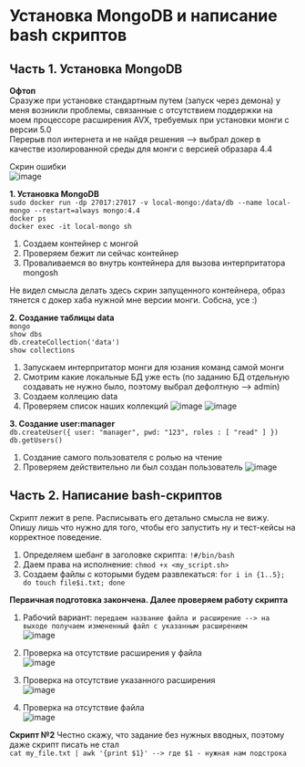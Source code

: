 # Установка MongoDB и написание bash скриптов
## Часть 1. Установка MongoDB

**Офтоп**<br>
Сразуже при установке стандартным путем (запуск через демона) у меня возникли проблемы, связанные с отсутствием поддержки на моем процессоре расширения AVX, требуемых при установки монги с версии 5.0<br>
Перерыв пол интернета и не найдя решения --> выбрал докер в качестве изолированной среды для монги с версией образара 4.4<br>

Скрин ошибки<br>
![image](https://github.com/user-attachments/assets/20a2e107-2d76-45ee-967e-ef1d2ff6e4e0)

**1. Установка MongoDB**<br>
`sudo docker run -dp 27017:27017 -v local-mongo:/data/db --name local-mongo --restart=always mongo:4.4`<br>
`docker ps`<br>
`docker exec -it local-mongo sh`

1. Создаем контейнер с монгой
2. Проверяем бежит ли сейчас контейнер
3. Проваливаемся во внутрь контейнера для вызова интерпритатора mongosh

Не видел смысла делать здесь скрин запущенного контейнера, образ тянется с докер хаба нужной мне версии монги. Собсна, усе :)

**2. Создание таблицы data**<br>
`mongo`<br>
`show dbs`<br>
`db.createCollection('data')`<br>
`show collections`<br>

1. Запускаем интерпритатор монги для юзания команд самой монги
2. Смотрим какие локальные БД уже есть (по заданию БД отдельную создавать не нужно было, поэтому выбрал дефолтную --> admin)
3. Создаем коллецию data
4. Проверяем список наших коллекций
   ![image](https://github.com/user-attachments/assets/5c967ced-8edf-4e08-bc9f-d3fbf98cfc67)
   ![image](https://github.com/user-attachments/assets/09623a20-69d9-4825-b033-fa79aedd1773)
   
**3. Создание user:manager**<br>
`db.createUser({
  user: "manager",
  pwd: "123",
  roles : [ "read" ]
})`<br>
`db.getUsers()`<br>

1. Создание самого пользователя с ролью на чтение
2. Проверяем действительно ли был создан пользователь
   ![image](https://github.com/user-attachments/assets/a5077d1c-9f23-4046-9a3e-400b7afba7df)

## Часть 2. Написание bash-скриптов
Скрипт лежит в репе. Расписывать его детально смысла не вижу. Опишу лишь что нужно для того, чтобы его запустить ну и тест-кейсы на корректное поведение.

1. Определяем шебанг в заголовке скрипта: `!#/bin/bash`
2. Даем права на исполнение: `chmod +x <my_script.sh>`
3. Создаем файлы с которыми будем развлекаться: `for i in {1..5}; do touch file$i.txt; done`

**Первичная подготовка закончена. Далее проверяем работу скрипта**
1. Рабочий вариант: `передаем название файла и расширение --> на выходе получаем измененный файл с указанным расширением`<br>
   ![image](https://github.com/user-attachments/assets/f5f36798-f09d-4d2a-9047-e150e22a96a4)<br>

2. Проверка на отсутствие расширения у файла<br>
   ![image](https://github.com/user-attachments/assets/daba3b26-6439-43f3-ac1d-4a0ea9d56618)<br>
   
3. Проверка на отсутствие указанного расширения<br>
   ![image](https://github.com/user-attachments/assets/653ff991-fcd3-4792-beb8-e66312f17ae4)<br>

4. Проверка на отсутствие файла<br>
   ![image](https://github.com/user-attachments/assets/4c408adf-c634-4985-b683-4ddb61fb69ef)

**Скрипт №2**
Честно скажу, что задание без нужных вводных, поэтому даже скрипт писать не стал<br>
`cat my_file.txt | awk '{print $1}' --> где $1 - нужная нам подстрока`




   


